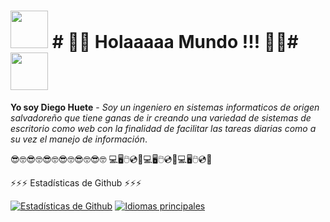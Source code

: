 

# <img src="https://media0.giphy.com/media/v1.Y2lkPTc5MGI3NjExc2ZjZm1qYWJ3ZHZiNG42dDcxNDh0ZTIyN21oYWxtNHU0eXp5a3hkMiZlcD12MV9pbnRlcm5hbF9naWZfYnlfaWQmY3Q9Zw/bGgsc5mWoryfgKBx1u/giphy.webp" alt="" width="60" height="60" />  # 👋👋 Holaaaaa Mundo !!! 👋👋# <img src="https://media0.giphy.com/media/v1.Y2lkPTc5MGI3NjExc2ZjZm1qYWJ3ZHZiNG42dDcxNDh0ZTIyN21oYWxtNHU0eXp5a3hkMiZlcD12MV9pbnRlcm5hbF9naWZfYnlfaWQmY3Q9Zw/bGgsc5mWoryfgKBx1u/giphy.webp" alt="" width="60" height="60" /> 

**Yo soy Diego Huete** - _Soy un ingeniero en sistemas informaticos de origen salvadoreño que tiene ganas de ir creando una variedad de sistemas de escritorio como web con la finalidad de facilitar las tareas diarias como a su vez el manejo de información_.



😎🤓😎🤓😎🤓😎🤓😎🤓😎🤓 💻🖥️🖱️💿📱💻🖥️🖱️💿📱💻🖥️🖱️💿📱

  <summary>⚡⚡⚡ Estadísticas de Github ⚡⚡⚡</summary>
  
  <a href="#">![Estadísticas de Github](https://github-readme-stats.vercel.app/api?username=tandpfun&theme=blueberry&count_private=true&hide_border=true&line_height=20)</a>
  <a href="#">![Idiomas principales](https://github-readme-stats.vercel.app/api/top-langs/?username=tandpfun&layout=compact&theme=blueberry&count_private=true&hide_border=true)</a>
